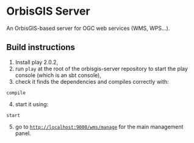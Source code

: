OrbisGIS Server
=====================================

An OrbisGIS-based server for OGC web services (WMS, WPS...).

## Build instructions

1. Install play 2.0.2,
2. run `play` at the root of the orbisgis-server repository to start the play console (which is an sbt console),
3. check it finds the dependencies and compiles correctly with:

 ```
compile
```
4. start it using:
 ```
start
```
5. go to [`http://localhost:9000/wms/manage`](http://localhost:9000/wms/manage) for the main management panel.